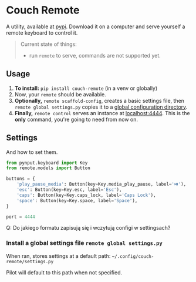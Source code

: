# Couch Remote

A utility, available at [pypi](#). Download it on a computer and serve yourself a remote keyboard to control it.

> Current state of things:
> - run `remote` to serve, commands are not supported yet.

## Usage

1. **To install:** `pip install couch-remote` (in a venv or globally)
2. Now, your `remote` should be available.
3. **Optionally,** `remote scaffold-config`, creates a basic settings file, then `remote global settings.py` copies it to a [global configuration directory](#install-a-global-settings-file-pilot-global-settingspy).
4.  **Finally,** `remote control` serves an instance at [localhost:4444](http://localhost:4444). This is the **only** command, you're going to need from now on.

## Settings

And how to set them.

```python
from pynput.keyboard import Key
from remote.models import Button

buttons = {
    'play_pause_media': Button(key=Key.media_play_pause, label='⏯️'),
    'esc': Button(key=Key.esc, label='Esc'),
    'caps': Button(key=Key.caps_lock, label='Caps Lock'),
    'space': Button(key=Key.space, label='Space'),
}

port = 4444
```

Q: Do jakiego formatu zapisują się i wczytują configi w settingsach?


### Install a global settings file `remote global settings.py `

When ran, stores settings at a default path: `~/.config/couch-remote/settings.py`

Pilot will default to this path when not specified.
